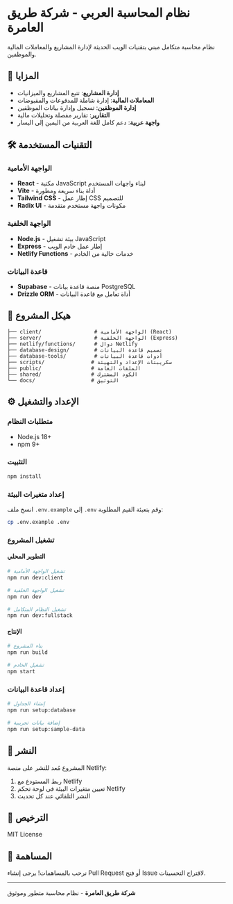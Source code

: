 # نظام المحاسبة العربي - شركة طريق العامرة

نظام محاسبة متكامل مبني بتقنيات الويب الحديثة لإدارة المشاريع والمعاملات المالية والموظفين.

## 🚀 المزايا

- **إدارة المشاريع**: تتبع المشاريع والميزانيات
- **المعاملات المالية**: إدارة شاملة للمدفوعات والمقبوضات
- **إدارة الموظفين**: تسجيل وإدارة بيانات الموظفين
- **التقارير**: تقارير مفصلة وتحليلات مالية
- **واجهة عربية**: دعم كامل للغة العربية من اليمين إلى اليسار

## 🛠️ التقنيات المستخدمة

### الواجهة الأمامية
- **React** - مكتبة JavaScript لبناء واجهات المستخدم
- **Vite** - أداة بناء سريعة ومطورة
- **Tailwind CSS** - إطار عمل CSS للتصميم
- **Radix UI** - مكونات واجهة مستخدم متقدمة

### الواجهة الخلفية
- **Node.js** - بيئة تشغيل JavaScript
- **Express** - إطار عمل خادم الويب
- **Netlify Functions** - خدمات خالية من الخادم

### قاعدة البيانات
- **Supabase** - منصة قاعدة بيانات PostgreSQL
- **Drizzle ORM** - أداة تعامل مع قاعدة البيانات

## 📁 هيكل المشروع

```
├── client/                 # الواجهة الأمامية (React)
├── server/                 # الواجهة الخلفية (Express)
├── netlify/functions/      # دوال Netlify
├── database-design/        # تصميم قاعدة البيانات
├── database-tools/         # أدوات قاعدة البيانات
├── scripts/               # سكريبتات الإعداد والتهيئة
├── public/                # الملفات العامة
├── shared/                # الكود المشترك
└── docs/                  # التوثيق
```

## ⚙️ الإعداد والتشغيل

### متطلبات النظام
- Node.js 18+ 
- npm 9+

### التثبيت
```bash
npm install
```

### إعداد متغيرات البيئة
انسخ ملف `.env.example` إلى `.env` وقم بتعبئة القيم المطلوبة:
```bash
cp .env.example .env
```

### تشغيل المشروع

#### التطوير المحلي
```bash
# تشغيل الواجهة الأمامية
npm run dev:client

# تشغيل الواجهة الخلفية
npm run dev

# تشغيل النظام المتكامل
npm run dev:fullstack
```

#### الإنتاج
```bash
# بناء المشروع
npm run build

# تشغيل الخادم
npm start
```

### إعداد قاعدة البيانات
```bash
# إنشاء الجداول
npm run setup:database

# إضافة بيانات تجريبية
npm run setup:sample-data
```

## 🚀 النشر

المشروع مُعد للنشر على منصة Netlify:

1. ربط المستودع مع Netlify
2. تعيين متغيرات البيئة في لوحة تحكم Netlify
3. النشر التلقائي عند كل تحديث

## 📝 الترخيص

MIT License

## 🤝 المساهمة

نرحب بالمساهمات! يرجى إنشاء Pull Request أو فتح Issue لاقتراح التحسينات.

---

**شركة طريق العامرة** - نظام محاسبة متطور وموثوق
